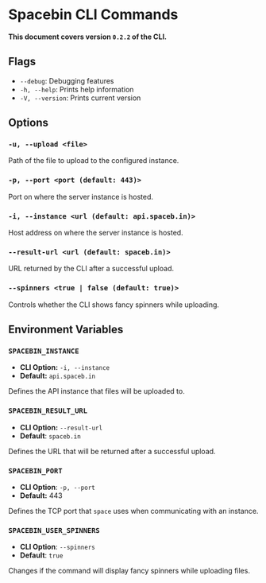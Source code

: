 # Spacebin CLI Commands

**This document covers version `0.2.2` of the CLI.**

## Flags

* `--debug`: Debugging features
* `-h, --help`: Prints help information
* `-V, --version`: Prints current version

## Options

### `-u, --upload <file>`

Path of the file to upload to the configured instance.

### `-p, --port <port (default: 443)>`

Port on where the server instance is hosted.

### `-i, --instance <url (default: api.spaceb.in)>`

Host address on where the server instance is hosted.

### `--result-url <url (default: spaceb.in)>`

URL returned by the CLI after a successful upload.

### `--spinners <true | false (default: true)>`

Controls whether the CLI shows fancy spinners while uploading.

## Environment Variables

### `SPACEBIN_INSTANCE`

* **CLI Option:** `-i, --instance`
* **Default:** `api.spaceb.in`

Defines the API instance that files will be uploaded to.

### `SPACEBIN_RESULT_URL`

* **CLI Option:** `--result-url`
* **Default**: `spaceb.in`

Defines the URL that will be returned after a successful upload.

### `SPACEBIN_PORT`

* **CLI Option**: `-p, --port`
* **Default:** 443

Defines the TCP port that `space` uses when communicating with an instance. 

### `SPACEBIN_USER_SPINNERS`

* **CLI Option**: `--spinners`
* **Default**: `true`

Changes if the command will display fancy spinners while uploading files.
